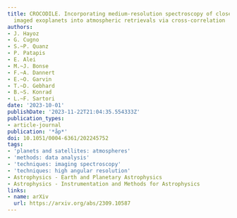 ```yaml
---
title: CROCODILE. Incorporating medium-resolution spectroscopy of close-in directly
  imaged exoplanets into atmospheric retrievals via cross-correlation
authors:
- J. Hayoz
- G. Cugno
- S.~P. Quanz
- P. Patapis
- E. Alei
- M.~J. Bonse
- F.~A. Dannert
- E.~O. Garvin
- T.~D. Gebhard
- B.~S. Konrad
- L.~F. Sartori
date: '2023-10-01'
publishDate: '2023-11-22T21:04:35.554333Z'
publication_types:
- article-journal
publication: '*åp*'
doi: 10.1051/0004-6361/202245752
tags:
- 'planets and satellites: atmospheres'
- 'methods: data analysis'
- 'techniques: imaging spectroscopy'
- 'techniques: high angular resolution'
- Astrophysics - Earth and Planetary Astrophysics
- Astrophysics - Instrumentation and Methods for Astrophysics
links:
- name: arXiv
  url: https://arxiv.org/abs/2309.10587
---
```

